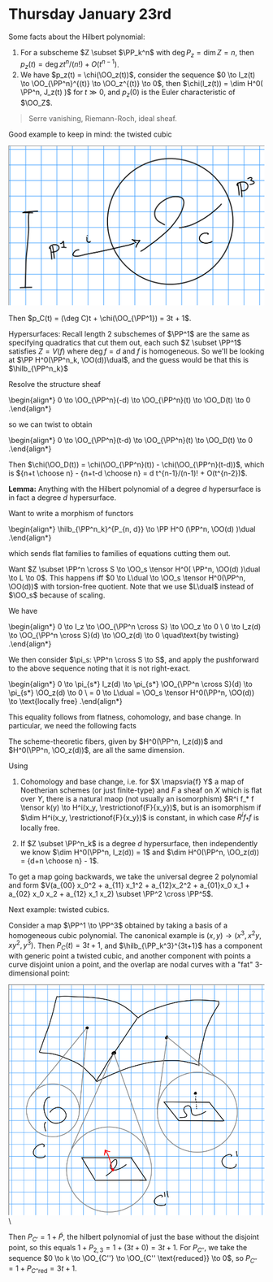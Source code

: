 # Thursday January 23rd

Some facts about the Hilbert polynomial:

1. For a subscheme $Z \subset $\PP_k^n$ with $\deg P_z = \dim Z = n$, then $p_z(t) = \deg z t^n/(n!) + O(t^{n-1})$.
2. We have $p_z(t) = \chi(\OO_z(t))$, consider the sequence $0 \to I_z(t) \to \OO_{\PP^n}^{(t)} \to \OO_z^{(t)} \to 0$, then $\chi(I_z(t)) = \dim H^0( \PP^n, J_z(t)  )$ for $t \gg 0$, and $p_z(0)$ is the Euler characteristic of $\OO_Z$.

> Serre vanishing, Riemann-Roch, ideal sheaf.

Good example to keep in mind: the twisted cubic

![Image](figures/2020-01-23-12:38.png)

Then $p_C(t) = (\deg C)t + \chi(\OO_{\PP^1}) = 3t + 1$.

Hypersurfaces:
Recall length 2 subschemes of $\PP^1$ are the same as specifying quadratics that cut them out, each such $Z \subset \PP^1$ satisfies $Z = V(f)$ where $\deg f = d$ and $f$ is homogeneous.
So we'll be looking at $\PP H^0(\PP^n_k, \OO(d))\dual$, and the guess would be that this is $\hilb_{\PP^n_k}$

Resolve the structure sheaf

\begin{align*}
0 \to \OO_{\PP^n}(-d) \to \OO_{\PP^n}(t) \to \OO_D(t) \to 0
.\end{align*}

so we can twist to obtain

\begin{align*}
0 \to \OO_{\PP^n}(t-d) \to \OO_{\PP^n}(t) \to \OO_D(t) \to 0
.\end{align*}

Then $\chi(\OO_D(t)) = \chi(\OO_{\PP^n}(t)) - \chi(\OO_{\PP^n}(t-d))$, which is ${n+t \choose n} - {n+t-d \choose n} = d t^{n-1}/(n-1)! + O(t^{n-2})$.

**Lemma:**
Anything with the Hilbert polynomial of a degree $d$ hypersurface is in fact a degree $d$ hypersurface.

Want to write a morphism of functors

\begin{align*}
\hilb_{\PP^n_k}^{P_{n, d}} \to \PP H^0 (\PP^n, \OO(d) )\dual
.\end{align*}

which sends flat families to families of equations cutting them out.

Want $Z \subset \PP^n \cross S \to \OO_s \tensor H^0( \PP^n, \OO(d) )\dual \to L \to 0$.
This happens iff $0 \to L\dual \to \OO_s \tensor H^0(\PP^n, \OO(d))$ with torsion-free quotient.
Note that we use $L\dual$ instead of $\OO_s$ because of scaling.

We have

\begin{align*}
0 \to I_z \to \OO_{\PP^n \cross S} \to \OO_z \to 0 \\
0 \to I_z(d) \to \OO_{\PP^n \cross S}(d) \to \OO_z(d) \to 0 \quad\text{by twisting}
.\end{align*}

We then consider $\pi_s: \PP^n \cross S \to S$, and apply the pushforward to the above sequence noting that it is not right-exact.

\begin{align*}
0 \to \pi_{s*} I_z(d) \to \pi_{s*} \OO_{\PP^n \cross S}(d) \to \pi_{s*} \OO_z(d) \to 0 \\
= 0 \to L\dual = \OO_s \tensor H^0(\PP^n, \OO(d)) \to \text{locally free}
.\end{align*}

This equality follows from flatness, cohomology, and base change.
In particular, we need the following facts

The scheme-theoretic fibers, given by $H^0(\PP^n, I_z(d))$ and $H^0(\PP^n, \OO_z(d))$, are all the same dimension.

Using

1. Cohomology and base change, i.e. for $X \mapsvia{f} Y$ a map of Noetherian schemes (or just finite-type) and $F$ a sheaf on $X$ which is flat over $Y$, there is a natural maop (not usually an isomorphism) $R^i f_* f \tensor k(y) \to H^i(x_y, \restrictionof{F}{x_y})$, but is an isomorphism if $\dim H^i(x_y, \restrictionof{F}{x_y})$ is constant, in which case $R^i f_* f$ is locally free.

2. If $Z \subset \PP^n_k$ is a degree $d$ hypersurface, then independently we know $\dim H^0(\PP^n, I_z(d)) = 1$ and $\dim H^0(\PP^n, \OO_z(d)) = {d+n \choose n} - 1$.


To get a map going backwards, we take the universal degree 2 polynomial and form $V(a_{00} x_0^2 + a_{11} x_1^2 + a_{12}x_2^2 + a_{01}x_0 x_1 + a_{02} x_0 x_2 + a_{12} x_1 x_2) \subset \PP^2 \cross \PP^5$.

Next example: twisted cubics.

Consider a map $\PP^1 \to \PP^3$ obtained by taking a basis of a homogeneous cubic polynomial.
The canonical example is $(x, y) \to (x^3, x^2y, xy^2, y^3)$.
Then $P_C(t) = 3t + 1$, and $\hilb_{\PP_k^3}^{3t+1}$ has a component with generic point a twisted cubic, and another component with points a curve disjoint union a point, and the overlap are nodal curves with a "fat" 3-dimensional point:

![Image](figures/2020-01-23-13:20.png)\

Then $P_{C'} = 1 + \tilde P$, the hilbert polynomial of just the base without the disjoint point, so this equals $1 + P_{2, 3} = 1 + (3t + 0) = 3t +1$.
For $P_{C''}$, we take the sequence $0 \to k \to \OO_{C''} \to \OO_{C'' \text{reduced}} \to 0$, so $P_{C''} = 1 + P_{C'' \text{red}} = 3t+1$.
